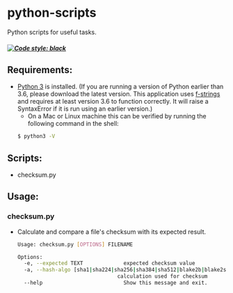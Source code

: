 # python-scripts

Python scripts for useful tasks.
##### [![Code style: black](https://img.shields.io/badge/code%20style-black-000000.svg)](https://github.com/ambv/black)


## Requirements:

+ [Python 3](https://www.python.org/downloads/) is installed. (If you are running a version of Python earlier than 3.6, please download the latest version. This application uses [f-strings](https://www.python.org/dev/peps/pep-0498/) and requires at least version 3.6 to function correctly. It will raise a SyntaxError if it is run using an earlier version.)
  * On a Mac or Linux machine this can be verified by running the following command in the shell:
  ```bash
  $ python3 -V
  ```


## Scripts:
* checksum.py


## Usage:


### checksum.py
* Calculate and compare a file's checksum with its expected result.
  ```bash
  Usage: checksum.py [OPTIONS] FILENAME

  Options:
    -e, --expected TEXT             expected checksum value
    -a, --hash-algo [sha1|sha224|sha256|sha384|sha512|blake2b|blake2s]
                                  calculation used for checksum
    --help                          Show this message and exit.

  ```
